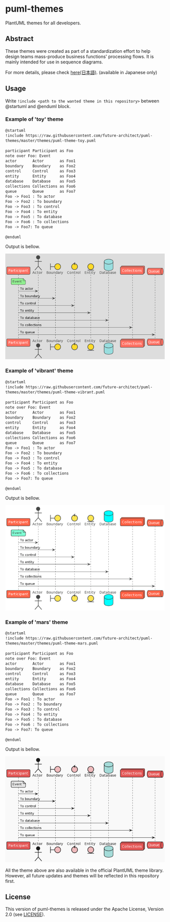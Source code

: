 # puml-themes

PlantUML themes for all developers. 

## Abstract

These themes were created as part of a standardization effort to help design teams mass-produce business functions' processing flows. It is mainly intended for use in sequence diagrams.

For more details, please check [here(日本語)](https://future-architect.github.io/articles/20200203/). (available in Japanese only)

## Usage

Write `!include <path to the wanted theme in this repository>` between @startuml and @enduml block.

### Example of 'toy' theme

```
@startuml 
!include https://raw.githubusercontent.com/future-architect/puml-themes/master/themes/puml-theme-toy.puml

participant Participant as Foo
note over Foo: Event
actor       Actor       as Foo1
boundary    Boundary    as Foo2
control     Control     as Foo3
entity      Entity      as Foo4
database    Database    as Foo5
collections Collections as Foo6
queue       Queue       as Foo7
Foo -> Foo1 : To actor 
Foo -> Foo2 : To boundary
Foo -> Foo3 : To control
Foo -> Foo4 : To entity
Foo -> Foo5 : To database
Foo -> Foo6 : To collections
Foo -> Foo7: To queue

@enduml
```

Output is bellow.

![](example/example_toy.png)


### Example of 'vibrant' theme

```
@startuml 
!include https://raw.githubusercontent.com/future-architect/puml-themes/master/themes/puml-theme-vibrant.puml

participant Participant as Foo
note over Foo: Event
actor       Actor       as Foo1
boundary    Boundary    as Foo2
control     Control     as Foo3
entity      Entity      as Foo4
database    Database    as Foo5
collections Collections as Foo6
queue       Queue       as Foo7
Foo -> Foo1 : To actor 
Foo -> Foo2 : To boundary
Foo -> Foo3 : To control
Foo -> Foo4 : To entity
Foo -> Foo5 : To database
Foo -> Foo6 : To collections
Foo -> Foo7: To queue

@enduml
```

Output is bellow.

![](example/example_vibrant.png)


### Example of 'mars' theme

```
@startuml 
!include https://raw.githubusercontent.com/future-architect/puml-themes/master/themes/puml-theme-mars.puml

participant Participant as Foo
note over Foo: Event
actor       Actor       as Foo1
boundary    Boundary    as Foo2
control     Control     as Foo3
entity      Entity      as Foo4
database    Database    as Foo5
collections Collections as Foo6
queue       Queue       as Foo7
Foo -> Foo1 : To actor 
Foo -> Foo2 : To boundary
Foo -> Foo3 : To control
Foo -> Foo4 : To entity
Foo -> Foo5 : To database
Foo -> Foo6 : To collections
Foo -> Foo7: To queue

@enduml
```

Output is bellow.

![](example/example_mars.png)

All the theme above are also available in the official PlantUML theme library.
However, all future updates and themes will be reflected in this repository first.

## License
This version of puml-themes is released under the Apache License, Version 2.0 (see [LICENSE](https://github.com/future-architect/puml-themes/blob/master/LICENSE)).
